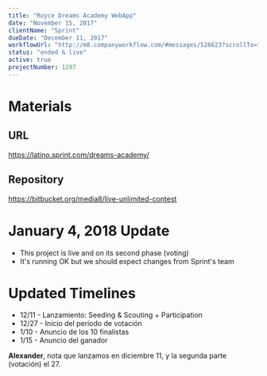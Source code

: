 ```yaml
---
title: "Royce Dreams Academy WebApp"
date: "November 15, 2017"
clientName: "Sprint"
dueDate: "December 11, 2017"
workflowUrl: "http://m8.companyworkflow.com/#messages/526623?scrollTo=1658061"
status: "ended & live"
active: true
projectNumber: 1297
---
```


# Materials
## URL
https://latino.sprint.com/dreams-academy/
## Repository
https://bitbucket.org/media8/live-unlimited-contest


# January 4, 2018 Update

- This project is live and on its second phase (voting)
- It's running OK but we should expect changes from Sprint's team


# Updated Timelines

* 12/11 - Lanzamiento: Seeding & Scouting + Participation
* 12/27 - Inicio del período de votación
* 1/10 - Anuncio de los 10 finalistas
* 1/15 - Anuncio del ganador

**Alexander**, nota que lanzamos en diciembre 11, y la segunda parte (votación)
el 27.
